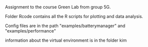 Assignment to the course Green Lab from group 5G.

Folder Rcode contains all the R scripts for plotting and data analysis.

Config files are in the path "examples/batterymanager" and "examples/performance"

information about the virtual environment is in the folder kim
